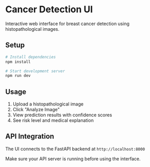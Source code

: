 # Cancer Detection UI

Interactive web interface for breast cancer detection using histopathological images.

## Setup

```bash
# Install dependencies
npm install

# Start development server
npm run dev
```

## Usage

1. Upload a histopathological image
2. Click "Analyze Image" 
3. View prediction results with confidence scores
4. See risk level and medical explanation

## API Integration

The UI connects to the FastAPI backend at `http://localhost:8000`

Make sure your API server is running before using the interface.